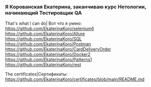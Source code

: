 ### Я Корованская Екатерина, заканчиваю курс Нетологии, начинающий Тестировщик QA

That's what I can do| Вот что я умею:
https://github.com/EkaterinaKoro/seleniumб 
https://github.com/EkaterinaKoro/Allure 
https://github.com/EkaterinaKoro/SQL
https://github.com/EkaterinaKoro/Postman
https://github.com/EkaterinaKoro/CardDeliveryOrder
https://github.com/EkaterinaKoro/Docker2
https://github.com/EkaterinaKoro/Patterns1
https://github.com/EkaterinaKoro/rest


The certificates|Сертификаты:
https://github.com/EkaterinaKoro/certificates/blob/main/README.md






